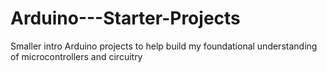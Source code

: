 # Arduino---Starter-Projects
Smaller intro Arduino projects to help build my foundational understanding of microcontrollers and circuitry
